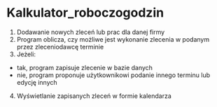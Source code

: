 # Kalkulator_roboczogodzin

1. Dodawanie nowych zleceń lub prac dla danej firmy
2. Program oblicza, czy możliwe jest wykonanie zlecenia w podanym przez zleceniodawcę terminie
3. Jeżeli:
* tak, program zapisuje zlecenie w bazie danych
* nie, program proponuje użytkownikowi podanie innego terminu lub edycję innych
4. Wyświetlanie zapisanych zleceń w formie kalendarza

